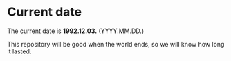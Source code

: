 # Current date

The current date is **1992.12.03.** (YYYY.MM.DD.)

This repository will be good when the world ends, so we will know how long it lasted.